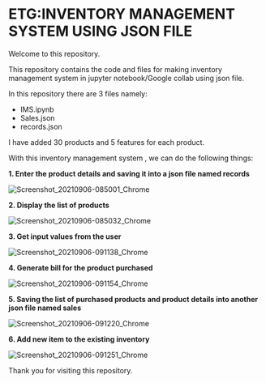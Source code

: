 ETG:INVENTORY MANAGEMENT SYSTEM USING JSON FILE 
=====

Welcome to this repository. 

This repository contains the code and files for making inventory management system in jupyter notebook/Google collab using json file.
 
In this repository there are 3 files namely: 
* IMS.ipynb
* Sales.json
* records.json

I have added 30 products and 5 features for each product.  

With this inventory management system , we can do the following things:

**1. Enter the product details and saving it into a json file named records**

![Screenshot_20210906-085001_Chrome](https://user-images.githubusercontent.com/90146883/132183076-4ab53a80-9687-48ab-be69-3d522448d410.jpg)

**2. Display the list of products**

![Screenshot_20210906-085032_Chrome](https://user-images.githubusercontent.com/90146883/132182773-3b1c8224-0bda-42eb-90c7-7f4222a75f5f.jpg)

**3. Get input values from the user**

![Screenshot_20210906-091138_Chrome](https://user-images.githubusercontent.com/90146883/132183327-3c8539d4-7db0-483e-9acf-e5d64fc3b09f.jpg)

**4. Generate bill for the product purchased** 

![Screenshot_20210906-091154_Chrome](https://user-images.githubusercontent.com/90146883/132183740-640da6ea-a3cf-4c5f-bbd3-2d7ac811edcc.jpg)

**5. Saving the list of purchased products and product details into another json file named sales**

![Screenshot_20210906-091220_Chrome](https://user-images.githubusercontent.com/90146883/132184070-9740cf3d-c018-4e64-84db-45aedae3bc22.jpg)

**6. Add new item to the existing inventory**

![Screenshot_20210906-091251_Chrome](https://user-images.githubusercontent.com/90146883/132184253-17f70dd2-2251-4c87-a1be-4f7378388d08.jpg)



Thank you for visiting this repository.




